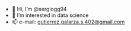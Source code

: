 - 👋 Hi, I’m @sergiogg94
- 👀 I’m interested in data science
- 📫 e-mail: gutierrez.galarza.s.402@gmail.com
